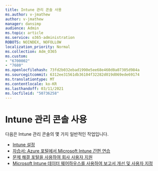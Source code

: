 ```yaml
---
title: Intune 관리 콘솔 사용
ms.author: v-jmathew
author: v-jmathew
manager: dansimp
audience: Admin
ms.topic: article
ms.service: o365-administration
ROBOTS: NOINDEX, NOFOLLOW
localization_priority: Normal
ms.collection: Adm_O365
ms.custom:
- "6700002"
- "7680"
ms.openlocfilehash: 73fd2b032ebad1990e5ee68e460d0a07305d984a
ms.sourcegitcommit: 6312ee31561db36104f32282d019d069ede69174
ms.translationtype: MT
ms.contentlocale: ko-KR
ms.lasthandoff: 03/11/2021
ms.locfileid: "50736258"
---
```

# <a name="using-intune-admin-console"></a>Intune 관리 콘솔 사용

다음은 Intune 관리 콘솔의 몇 가지 일반적인 작업입니다.

- [Intune 설정](https://docs.microsoft.com/mem/intune/fundamentals/setup-steps)
- [자습서: Azure 포털에서 Microsoft Intune 간편 연습](https://docs.microsoft.com/mem/intune/fundamentals/tutorial-walkthrough-intune-portal)
- [문제 해결 포털을 사용하여 회사 사용자 지원](https://docs.microsoft.com/mem/intune/fundamentals/help-desk-operators)
- [Microsoft Intune 데이터 웨어하우스를 사용하여 보고서 개선 및 사용자 지정](https://docs.microsoft.com/mem/intune/developer/reports-nav-create-intune-reports)
